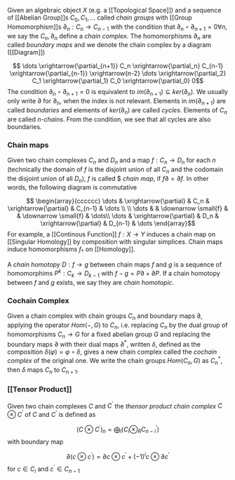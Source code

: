 Given an algebraic object $X$ (e.g. a [[Topological Space]]) and a sequence of [[Abelian Group]]s $C_0,C_1,\dots$ called *chain groups* with [[Group Homomorphism]]s $\partial_n:C_n \rightarrow C_{n-1}$ with the condition that $\partial_n \circ \partial_{n+1} = 0\forall n$, we say the $C_n,\partial_n$ define a *chain complex*. The homomorphisms $\partial_n$ are called *boundary maps* and we denote the chain complex by a diagram ([[Diagram]])

$$ \dots \xrightarrow{\partial_{n+1}} C_n \xrightarrow{\partial_n} C_{n-1} \xrightarrow{\partial_{n-1}} \xrightarrow{n-2} \dots \xrightarrow{\partial_2} C_1 \xrightarrow{\partial_1} C_0 \xrightarrow{\partial_0} 0$$
The condition $\partial_n\circ \partial_{n+1}=0$ is equivalent to $im(\partial_{n+1})\subseteq ker(\partial_n)$.
We usually only write $\partial$ for $\partial_n$, when the index is not relevant.
Elements in $im(\partial_{n+1})$ are called *boundaries* and elements of $ker(\partial_n)$ are called *cycles*.
Elements of $C_n$ are called *n-chains*.
From the condition, we see that all cycles are also boundaries.

### Chain maps

Given two chain complexes $C_n$ and $D_n$ and a map $f:C_n\rightarrow D_n$ for each $n$ (technically the domain of $f$ is the disjoint union of all $C_n$ and the codomain the disjoint union of all $D_n$), $f$ is called $ *chain map*, if $f\partial = \partial f$.
In other words, the following diagram is commutative

$$ \begin{array}{cccccc} \dots & \xrightarrow{\partial} & C_n & \xrightarrow{\partial} & C_{n-1} & \dots \\
\\ \dots & & \downarrow \small{f} & & \downarrow \small{f} & \dots\\
\dots & \xrightarrow{\partial} & D_n & \xrightarrow{\partial} & D_{n-1} & \dots
\end{array}$$
For example, a [[Continous Function]] $f:X\rightarrow Y$ induces a chain map on [[Singular Homology]] by composition with singular simplices.
Chain maps induce homomorphisms $f_*$ on [[Homology]].

A *chain homotopy* $D:f\rightarrow g$ between chain maps $f$ and $g$ is a sequence of homomorphims $P^k: C_k \rightarrow D_{k-1}$ with $f-g = P\partial + \partial P$. If a chain homotopy between $f$ and $g$ exists, we say they are *chain homotopic*.

### Cochain Complex

Given a chain complex with chain groups $C_n$ and boundary maps $\partial$, applying the operator $Hom(-,G)$ to $C_n$, i.e. replacing $C_n$ by the dual group of homomorphisms $C_n\rightarrow G$ for a fixed abelian group $G$ and replacing the boundary maps $\partial$ with their dual maps $\partial^*$, written $\delta$, defined as the composition $\delta(\varphi) = \varphi\circ \delta$, gives a new chain complex called the *cochain complex* of the original one.
We write the chain groups $Hom(C_n,G)$ as $C_n^*$, then $\delta$ maps $C_n$ to $C_{n+1}$.

### [[Tensor Product]]

Given two chain complexes $C$ and $C^{\prime}$ the *thensor product chain complex* $C\otimes C^{\prime}$ of $C$ and $C^{\prime}$  is defined as 

$$ (C\otimes C^{\prime})_n = \bigoplus_i (C_i\otimes_R C_{n-i}^{\prime}) $$ with boundary map 

$$ \partial(c\otimes c^{\prime}) = \partial c \otimes c^{\prime} + (-1)^i c \otimes \partial c^{\prime} $$ for $c\in  C_i$ and $c^{\prime}\in C_{n-1}$ 